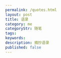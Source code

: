 ```yaml
---
permalink: /quotes.html
layout: post
title: 语录
category: me
categoryStr: 随笔
tags: 
keywords: 
description: 摘抄语录
published: false
---
```

